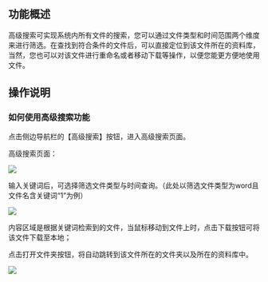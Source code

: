 ## 功能概述

高级搜索可实现系统内所有文件的搜索，您可以通过文件类型和时间范围两个维度来进行筛选。在查找到符合条件的文件后，可以直接定位到该文件所在的资料库，当然，您也可以对该文件进行重命名或者移动下载等操作，以便您能更方便地使用文件。

## 操作说明

### **如何使用高级搜索功能**

点击侧边导航栏的【高级搜索】按钮，进入高级搜索页面。

高级搜索页面：

![](image3-1-1.png)

输入关键词后，可选择筛选文件类型与时间查询。（此处以筛选文件类型为word且文件名含关键词“1”为例）

![](image3-1-2.png)

内容区域是根据关键词检索到的文件，当鼠标移动到文件上时，点击下载按钮可将该文件下载至本地；

点击打开文件夹按钮，将自动跳转到该文件所在的文件夹以及所在的资料库中。

![](image3-1-3.png)



